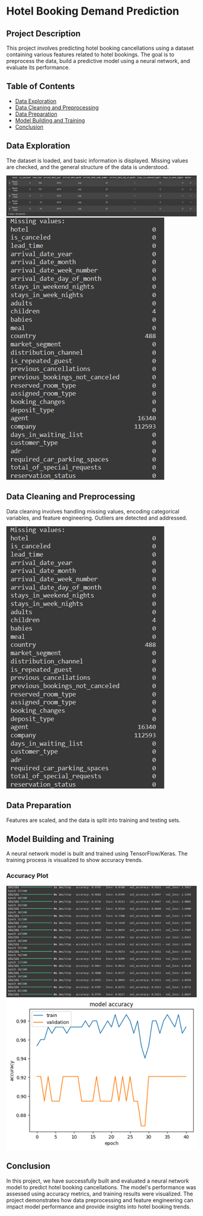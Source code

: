 # Hotel Booking Demand Prediction

## Project Description

This project involves predicting hotel booking cancellations using a dataset containing various features related to hotel bookings. The goal is to preprocess the data, build a predictive model using a neural network, and evaluate its performance.

## Table of Contents

- [Data Exploration](#data-exploration)
- [Data Cleaning and Preprocessing](#data-cleaning-and-preprocessing)
- [Data Preparation](#data-preparation)
- [Model Building and Training](#model-building-and-training)
- [Conclusion](#conclusion)

## Data Exploration

The dataset is loaded, and basic information is displayed. Missing values are checked, and the general structure of the data is understood.

![Sample Data](images/sample.png)
![Missing Values](images/missing.png)

## Data Cleaning and Preprocessing

Data cleaning involves handling missing values, encoding categorical variables, and feature engineering. Outliers are detected and addressed.

![Missing Values](images/missing.png)

## Data Preparation

Features are scaled, and the data is split into training and testing sets.

## Model Building and Training

A neural network model is built and trained using TensorFlow/Keras. The training process is visualized to show accuracy trends.

### Accuracy Plot

![Model Training](images/training.png)
![Model Accuracy](images/acc.png)

## Conclusion

In this project, we have successfully built and evaluated a neural network model to predict hotel booking cancellations. The model's performance was assessed using accuracy metrics, and training results were visualized. The project demonstrates how data preprocessing and feature engineering can impact model performance and provide insights into hotel booking trends.
